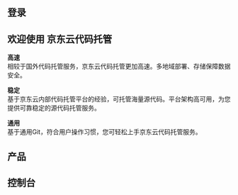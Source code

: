 ## 登录

## 欢迎使用 京东云代码托管

**高速**   
相较于国外代码托管服务，京东云代码托管更加高速。多地域部署、存储保障数据安全。

**稳定**   
基于京东云内部代码托管平台的经验，可托管海量源代码。平台架构高可用，为您提供可靠稳定的源代码托管服务。

**通用**   
基于通用Git，符合用户操作习惯，您可轻松上手京东云代码托管服务。

## 产品

## 控制台
